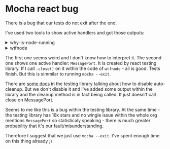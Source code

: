 # Mocha react bug

There is a bug that our tests do not exit after the end.

I've used two tools to show active handlers and got those outputs:



<details>
<summary>why-is-node-running</summary>

There are 1 handle(s) keeping the process running


node:internal/async_hooks:201
node:internal/async_hooks:506
node:internal/timers:162
node:internal/timers:196
/Users/leonidlogvinov/deth/tools/pages/eth-unit-conversion.test.tsx:46
node:internal/modules/cjs/loader:1099
/Users/leonidlogvinov/deth/tools/node_modules/ts-node/dist/index.js:800        - return _compile.call(this, result, fileName);
node:internal/modules/cjs/loader:1153
/Users/leonidlogvinov/deth/tools/node_modules/ts-node/dist/index.js:802        - return old(m, filename);
node:internal/modules/cjs/loader:975
node:internal/modules/cjs/loader:822
node:internal/modules/cjs/loader:999
node:internal/modules/cjs/helpers:102
/Users/leonidlogvinov/deth/tools/node_modules/mocha/lib/esm-utils.js:42        - return require(file);
/Users/leonidlogvinov/deth/tools/node_modules/mocha/lib/esm-utils.js:55        - const result = await exports.requireOrImport(path.resolve(file));
/Users/leonidlogvinov/deth/tools/node_modules/mocha/lib/cli/run-helpers.js:125 - await mocha.loadFilesAsync();
/Users/leonidlogvinov/deth/tools/node_modules/mocha/lib/cli/run.js:362         - await runMocha(mocha, argv);

</details>

<details>
<summary>wtfnode</summary>

[WTF Node?] open handles:
- File descriptors: (note: stdio always exists)
  - fd 2 (tty) (stdio)
  - fd 1 (tty) (stdio)
- Timers:
  - (1000 ~ 1000 ms) (anonymous) @ /Users/leonidlogvinov/deth/tools/pages/eth-unit-conversion.test.tsx:7
- Others:
  - MessagePort

</details>

The first one seems weird and I don't know how to interpret it.
The second one shows one active handler: `MessagePort`. It is created by react testing library. If I call `.close()` on it within the code of `wtfnode` - all is good. Tests finish. But this is simmilar to running `mocha --exit`.

There are [some docs](https://testing-library.com/docs/react-testing-library/setup#skipping-auto-cleanup) in the testing library talking about how to disable auto-cleanup. But we don't disable it and I've added some output within the library and the cleanup method is in fact being called. It just doesn't call close on MessagePort.

Seems to me like this is a bug within the testing library.
At the same time - the testing library has 16k stars and no wingle issue within the whole org mentions `MessagePort` so statisticaly speaking - there is much greater probability that it's our fault/misunderstanding.

Therefore I suggest that we just use `mocha --exit`. I've spent enough time on this thing already ;)
